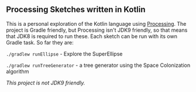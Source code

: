 ## Processing Sketches written in Kotlin

This is a personal exploration of the Kotlin language using [Processing](https://www.processing.org). The project is Gradle friendly, but Processing isn't JDK9 friendly, so that means that JDK8 is required to run these. Each sketch can be run with its own Gradle task. So far they are:

`./gradlew runEllipse` - Explore the SuperEllipse

`./gradlew runTreeGenerator` - a tree generator using the Space Colonization algorithm

*This project is not JDK9 friendly.*
